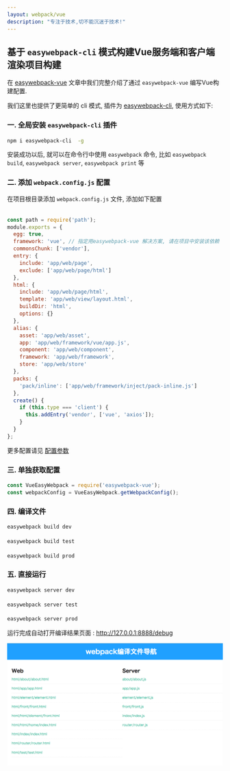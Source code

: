 ```yaml
---
layout: webpack/vue
description: "专注于技术,切不能沉迷于技术!"
---
```


## 基于 `easywebpack-cli` 模式构建Vue服务端和客户端渲染项目构建

在 [easywebpack-vue](http://127.0.0.1:4000/easywebpack/vue/easywebpack-vue-project/) 文章中我们完整介绍了通过 `easywebpack-vue` 编写Vue构建配置. 

我们这里也提供了更简单的 cli 模式,  插件为 [easywebpack-cli](https://github.com/hubcarl/easywebpack-cli),  使用方式如下:


### 一. 全局安装 `easywebpack-cli` 插件

```bash
npm i easywebpack-cli  -g
```

安装成功以后, 就可以在命令行中使用 `easywebpack` 命令, 比如 `easywebpack build`, `easywebpack server`, `easywebpack print` 等


### 二. 添加 `webpack.config.js` 配置

在项目根目录添加 `webpack.config.js` 文件, 添加如下配置

```js

const path = require('path');
module.exports = {
  egg: true,
  framework: 'vue', // 指定用easywebpack-vue 解决方案, 请在项目中安装该依赖
  commonsChunk: ['vendor'],
  entry: {
    include: 'app/web/page',
    exclude: ['app/web/page/html']
  },
  html: {
    include: 'app/web/page/html',
    template: 'app/web/view/layout.html',
    buildDir: 'html',
    options: {}
  },
  alias: {
    asset: 'app/web/asset',
    app: 'app/web/framework/vue/app.js',
    component: 'app/web/component',
    framework: 'app/web/framework',
    store: 'app/web/store'
  },
  packs: {
    'pack/inline': ['app/web/framework/inject/pack-inline.js']
  },
  create() {
    if (this.type === 'client') {
      this.addEntry('vendor', ['vue', 'axios']);
    }
  }
};

```

更多配置请见 [配置参数](http://hubcarl.github.io/easywebpack/webpack/config/)

### 三. 单独获取配置

```js
const VueEasyWebpack = require('easywebpack-vue');
const webpackConfig = VueEasyWebpack.getWebpackConfig();
```

### 四. 编译文件

```bash
easywebpack build dev

easywebpack build test

easywebpack build prod
```

### 五. 直接运行

```bash
easywebpack server dev

easywebpack server test

easywebpack server prod
```


运行完成自动打开编译结果页面 :  http://127.0.0.1:8888/debug

![image](/img/webpack/easywebpack-build-nav.png)


